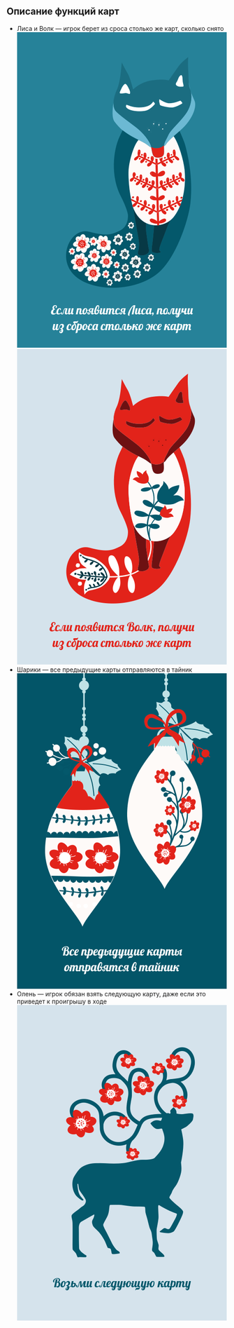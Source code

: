 ## Описание функций карт
- Лиса и Волк &mdash; игрок берет из сроса столько же карт, сколько снято    
![Карта "Лиса"](css/card1.svg)  
![Карта "Волк"](css/card2.svg)  
- Шарики &mdash; все предыдущие карты отправляются в тайник  
![Карта "Шарики"](css/card3.svg)  
- Олень &mdash; игрок обязан взять следующую карту, даже если это приведет к проигрышу в ходе  
![Карта "Олень"](css/card4.svg)  
